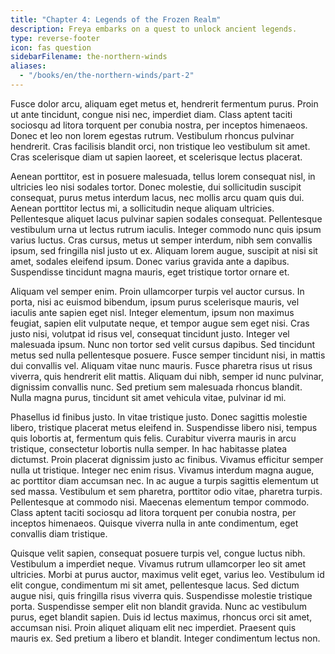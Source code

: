 ```yaml
---
title: "Chapter 4: Legends of the Frozen Realm"
description: Freya embarks on a quest to unlock ancient legends.
type: reverse-footer
icon: fas question
sidebarFilename: the-northern-winds
aliases:
  - "/books/en/the-northern-winds/part-2"
---
```

Fusce dolor arcu, aliquam eget metus et, hendrerit fermentum purus. Proin ut ante tincidunt, congue nisi nec, imperdiet diam. Class aptent taciti sociosqu ad litora torquent per conubia nostra, per inceptos himenaeos. Donec et leo non lorem egestas rutrum. Vestibulum rhoncus pulvinar hendrerit. Cras facilisis blandit orci, non tristique leo vestibulum sit amet. Cras scelerisque diam ut sapien laoreet, et scelerisque lectus placerat.

Aenean porttitor, est in posuere malesuada, tellus lorem consequat nisl, in ultricies leo nisi sodales tortor. Donec molestie, dui sollicitudin suscipit consequat, purus metus interdum lacus, nec mollis arcu quam quis dui. Aenean porttitor lectus mi, a sollicitudin neque aliquam ultricies. Pellentesque aliquet lacus pulvinar sapien sodales consequat. Pellentesque vestibulum urna ut lectus rutrum iaculis. Integer commodo nunc quis ipsum varius luctus. Cras cursus, metus ut semper interdum, nibh sem convallis ipsum, sed fringilla nisl justo ut ex. Aliquam lorem augue, suscipit at nisi sit amet, sodales eleifend ipsum. Donec varius gravida ante a dapibus. Suspendisse tincidunt magna mauris, eget tristique tortor ornare et.

Aliquam vel semper enim. Proin ullamcorper turpis vel auctor cursus. In porta, nisi ac euismod bibendum, ipsum purus scelerisque mauris, vel iaculis ante sapien eget nisl. Integer elementum, ipsum non maximus feugiat, sapien elit vulputate neque, et tempor augue sem eget nisi. Cras justo nisi, volutpat id risus vel, consequat tincidunt justo. Integer vel malesuada ipsum. Nunc non tortor sed velit cursus dapibus. Sed tincidunt metus sed nulla pellentesque posuere. Fusce semper tincidunt nisi, in mattis dui convallis vel. Aliquam vitae nunc mauris. Fusce pharetra risus ut risus viverra, quis hendrerit elit mattis. Aliquam dui nibh, semper id nunc pulvinar, dignissim convallis nunc. Sed pretium sem malesuada rhoncus blandit. Nulla magna purus, tincidunt sit amet vehicula vitae, pulvinar id mi.

Phasellus id finibus justo. In vitae tristique justo. Donec sagittis molestie libero, tristique placerat metus eleifend in. Suspendisse libero nisi, tempus quis lobortis at, fermentum quis felis. Curabitur viverra mauris in arcu tristique, consectetur lobortis nulla semper. In hac habitasse platea dictumst. Proin placerat dignissim justo ac finibus. Vivamus efficitur semper nulla ut tristique. Integer nec enim risus. Vivamus interdum magna augue, ac porttitor diam accumsan nec. In ac augue a turpis sagittis elementum ut sed massa. Vestibulum et sem pharetra, porttitor odio vitae, pharetra turpis. Pellentesque at commodo nisi. Maecenas elementum tempor commodo. Class aptent taciti sociosqu ad litora torquent per conubia nostra, per inceptos himenaeos. Quisque viverra nulla in ante condimentum, eget convallis diam tristique.

Quisque velit sapien, consequat posuere turpis vel, congue luctus nibh. Vestibulum a imperdiet neque. Vivamus rutrum ullamcorper leo sit amet ultricies. Morbi at purus auctor, maximus velit eget, varius leo. Vestibulum id elit congue, condimentum mi sit amet, pellentesque lacus. Sed dictum augue nisi, quis fringilla risus viverra quis. Suspendisse molestie tristique porta. Suspendisse semper elit non blandit gravida. Nunc ac vestibulum purus, eget blandit sapien. Duis id lectus maximus, rhoncus orci sit amet, accumsan nisi. Proin aliquet aliquam elit nec imperdiet. Praesent quis mauris ex. Sed pretium a libero et blandit. Integer condimentum lectus non.
